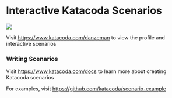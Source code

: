 # Interactive Katacoda Scenarios

[![](http://shields.katacoda.com/katacoda/danzeman/count.svg)](https://www.katacoda.com/danzeman "Get your profile on Katacoda.com")

Visit https://www.katacoda.com/danzeman to view the profile and interactive scenarios

### Writing Scenarios
Visit https://www.katacoda.com/docs to learn more about creating Katacoda scenarios

For examples, visit https://github.com/katacoda/scenario-example
